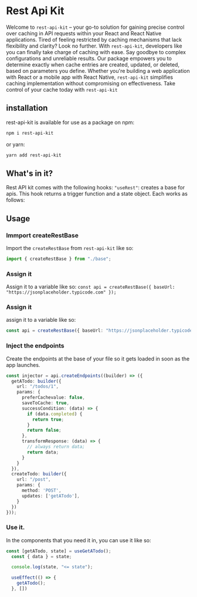 # Rest Api Kit
Welcome to `rest-api-kit` – your go-to solution for gaining precise control over caching in API requests within your React and React Native applications. Tired of feeling restricted by caching mechanisms that lack flexibility and clarity? Look no further. With `rest-api-kit`, developers like you can finally take charge of caching with ease. Say goodbye to complex configurations and unreliable results. Our package empowers you to determine exactly when cache entries are created, updated, or deleted, based on parameters you define. Whether you're building a web application with React or a mobile app with React Native, `rest-api-kit` simplifies caching implementation without compromising on effectiveness. Take control of your cache today with `rest-api-kit`

## installation
rest-api-kit is available for use as a package on npm:
```sh
npm i rest-api-kit
```
or yarn:
```sh
yarn add rest-api-kit
```

## What's in it?

Rest API kit comes with the following hooks:
`"useRest"`: creates a base for apis. This hook returns a trigger function and a state object. Each works as follows:

## Usage
### Immport createRestBase
Import the `createRestBase` from `rest-api-kit` like so:
```ts
import { createRestBase } from "./base";
```

### Assign it
Assign it to a variable like so:
```const api = createRestBase({ baseUrl: "https://jsonplaceholder.typicode.com" });```

### Assign it
assign it to a variable like so:
```ts
const api = createRestBase({ baseUrl: "https://jsonplaceholder.typicode.com" });
```

### Inject the endpoints
Create the endpoints at the base of your file so it gets loaded in soon as the app launches.
```ts
const injector = api.createEndpoints((builder) => ({
  getATodo: builder({
    url: "/todos/1",
    params: {
      preferCachevalue: false,
      saveToCache: true,
      successCondition: (data) => {
        if (data.completed) {
          return true;
        }
        return false;
      },
      transformResponse: (data) => {
        // always return data;
        return data;
      }
    }
  }),
  createTodo: builder({
    url: "/post",
    params: {
      method: 'POST',
      updates: ['getATodo'],
    }
  })
}));
```
### Use it.
In the components that you need it in, you can use it like so:
```ts
const [getATodo, state] = useGetATodo();
  const { data } = state;

  console.log(state, "<= state");

  useEffect(() => {
    getATodo();
  }, [])
```